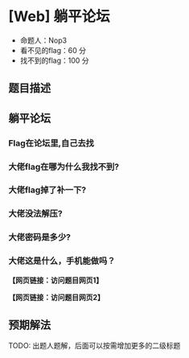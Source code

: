 # [Web] 躺平论坛

- 命题人：Nop3
- 看不见的flag：60 分
- 找不到的flag：100 分

## 题目描述

<h2>躺平论坛</h2>
<h3>Flag在论坛里,自己去找</h3>
<h3>大佬flag在哪为什么我找不到?</h3>
<h3>大佬flag掉了补一下?</h3>
<h3>大佬没法解压?</h3>
<h3>大佬密码是多少?</h3>
<h3>大佬这是什么，手机能做吗？</h3>

**【网页链接：访问题目网页1】**

**【网页链接：访问题目网页2】**

## 预期解法

TODO: 出题人题解，后面可以按需增加更多的二级标题